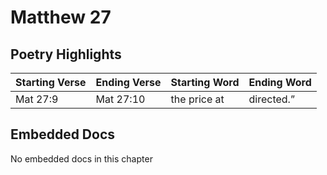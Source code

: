 # Matthew 27

## Poetry Highlights

| Starting Verse | Ending Verse | Starting Word | Ending Word |
| :--- | :--- | :--- | :--- |
| Mat 27:9 | Mat 27:10 | the price at | directed.” |

## Embedded Docs

No embedded docs in this chapter

